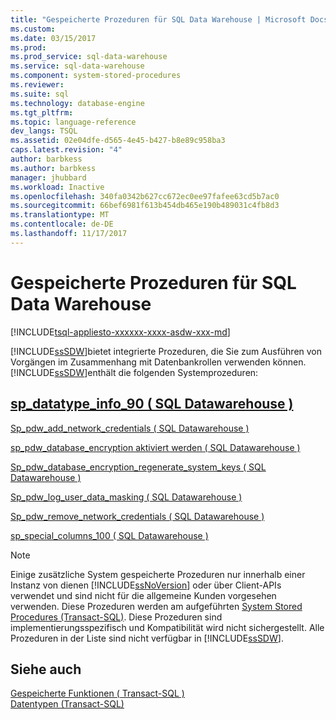 ```yaml
---
title: "Gespeicherte Prozeduren für SQL Data Warehouse | Microsoft Docs"
ms.custom: 
ms.date: 03/15/2017
ms.prod: 
ms.prod_service: sql-data-warehouse
ms.service: sql-data-warehouse
ms.component: system-stored-procedures
ms.reviewer: 
ms.suite: sql
ms.technology: database-engine
ms.tgt_pltfrm: 
ms.topic: language-reference
dev_langs: TSQL
ms.assetid: 02e04dfe-d565-4e45-b427-b8e89c958ba3
caps.latest.revision: "4"
author: barbkess
ms.author: barbkess
manager: jhubbard
ms.workload: Inactive
ms.openlocfilehash: 340fa0342b627cc672ec0ee97fafee63cd5b7ac0
ms.sourcegitcommit: 66bef6981f613b454db465e190b489031c4fb8d3
ms.translationtype: MT
ms.contentlocale: de-DE
ms.lasthandoff: 11/17/2017
---
```

# <a name="sql-data-warehouse-stored-procedures"></a>Gespeicherte Prozeduren für SQL Data Warehouse
[!INCLUDE[tsql-appliesto-xxxxxx-xxxx-asdw-xxx-md](../../includes/tsql-appliesto-xxxxxx-xxxx-asdw-xxx-md.md)]

  [!INCLUDE[ssSDW](../../includes/sssdw-md.md)]bietet integrierte Prozeduren, die Sie zum Ausführen von Vorgängen im Zusammenhang mit Datenbankrollen verwenden können. [!INCLUDE[ssSDW](../../includes/sssdw-md.md)]enthält die folgenden Systemprozeduren:  
  
##  <a name="AggregateFunctions"></a>[sp_datatype_info_90 &#40; SQL Datawarehouse &#41;](../../relational-databases/system-stored-procedures/sp-datatype-info-90-sql-data-warehouse.md)  
  
 [Sp_pdw_add_network_credentials &#40; SQL Datawarehouse &#41;](../../relational-databases/system-stored-procedures/sp-pdw-add-network-credentials-sql-data-warehouse.md)  
  
 [sp_pdw_database_encryption aktiviert werden &#40; SQL Datawarehouse &#41;](../../relational-databases/system-stored-procedures/sp-pdw-database-encryption-sql-data-warehouse.md)  
  
 [Sp_pdw_database_encryption_regenerate_system_keys &#40; SQL Datawarehouse &#41;](../../relational-databases/system-stored-procedures/sp-pdw-database-encryption-regenerate-system-keys-sql-data-warehouse.md)  
  
 [Sp_pdw_log_user_data_masking &#40; SQL Datawarehouse &#41;](../../relational-databases/system-stored-procedures/sp-pdw-log-user-data-masking-sql-data-warehouse.md)  
  
 [Sp_pdw_remove_network_credentials &#40; SQL Datawarehouse &#41;](../../relational-databases/system-stored-procedures/sp-pdw-remove-network-credentials-sql-data-warehouse.md)  
  
 [sp_special_columns_100 &#40; SQL Datawarehouse &#41;](../../relational-databases/system-stored-procedures/sp-special-columns-100-sql-data-warehouse.md)  
  
> [!NOTE]  
>  Einige zusätzliche System gespeicherte Prozeduren nur innerhalb einer Instanz von dienen [!INCLUDE[ssNoVersion](../../includes/ssnoversion-md.md)] oder über Client-APIs verwendet und sind nicht für die allgemeine Kunden vorgesehen verwenden. Diese Prozeduren werden am aufgeführten [System Stored Procedures (Transact-SQL)](http://msdn.microsoft.com/en-us/library/ms187961.aspx). Diese Prozeduren sind implementierungsspezifisch und Kompatibilität wird nicht sichergestellt. Alle Prozeduren in der Liste sind nicht verfügbar in [!INCLUDE[ssSDW](../../includes/sssdw-md.md)].  
  
## <a name="see-also"></a>Siehe auch  
 [Gespeicherte Funktionen &#40; Transact-SQL &#41;](~/relational-databases/system-functions/system-functions-for-transact-sql.md)   
 [Datentypen &#40;Transact-SQL&#41;](../../t-sql/data-types/data-types-transact-sql.md)  
  
  
